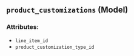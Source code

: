 ## `product_customizations` (Model)

### Attributes:
* `line_item_id`
* `product_customization_type_id`
